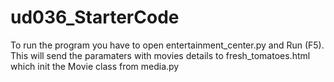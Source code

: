 # ud036_StarterCode
To run the program you have to open entertainment_center.py and Run (F5).
This will send the paramaters with movies details to fresh_tomatoes.html which init the Movie class from media.py